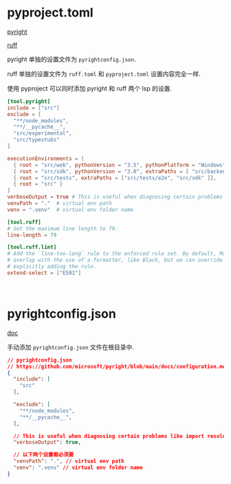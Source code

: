 # pyproject.toml

[pyright](https://github.com/microsoft/pyright/blob/main/docs/configuration.md#sample-pyprojecttoml-file)

[ruff](https://docs.astral.sh/ruff/tutorial/#configuration)

pyright 单独的设置文件为 `pyrightconfig.json`.

ruff 单独的设置文件为 `ruff.toml` 和 `pyproject.toml` 设置内容完全一样.

使用 pyproject 可以同时添加 pyright 和 ruff 两个 lsp 的设置.

```toml
[tool.pyright]
include = ["src"]
exclude = [
  "**/node_modules",
  "**/__pycache__",
  "src/experimental",
  "src/typestubs"
]

executionEnvironments = [
  { root = "src/web", pythonVersion = "3.5", pythonPlatform = "Windows", extraPaths = [ "src/service_libs" ] },
  { root = "src/sdk", pythonVersion = "3.0", extraPaths = [ "src/backend" ] },
  { root = "src/tests", extraPaths = ["src/tests/e2e", "src/sdk" ]},
  { root = "src" }
]
verboseOutput = true # This is useful when diagnosing certain problems like import resolution issues.
venvPath = "."  # virtual env path
venv = ".venv"  # virtual env folder name

[tool.ruff]
# Set the maximum line length to 79.
line-length = 79

[tool.ruff.lint]
# Add the `line-too-long` rule to the enforced rule set. By default, Ruff omits rules that
# overlap with the use of a formatter, like Black, but we can override this behavior by
# explicitly adding the rule.
extend-select = ["E501"]
```

<br />

# pyrightconfig.json

[doc](https://github.com/microsoft/pyright/blob/main/docs/configuration.md)

手动添加 `pyrightconfig.json` 文件在根目录中.

```json
// pyrightconfig.json
// https://github.com/microsoft/pyright/blob/main/docs/configuration.md#sample-config-file
{
  "include": [
    "src"
  ],

  "exclude": [
    "**/node_modules",
    "**/__pycache__",
  ],

  // This is useful when diagnosing certain problems like import resolution issues.
  "verboseOutput": true,

  // 以下两个设置都必须要
  "venvPath": ".", // virtual env path
  "venv": ".venv" // virtual env folder name
}
```
